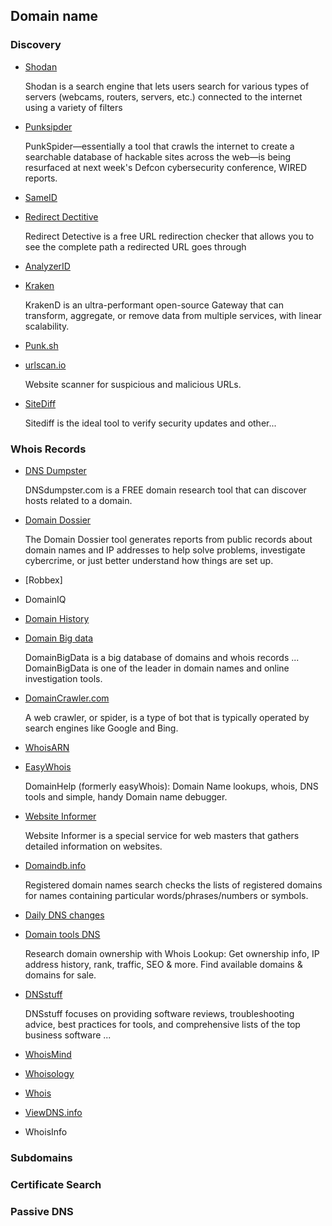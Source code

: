 ## Domain name
### Discovery
* [Shodan](https://www.shodan.io/)
  
  Shodan is a search engine that lets users search for various types of servers (webcams, routers, servers, etc.) connected to the internet using a variety of filters
* [Punksipder](https://punkspider.org/)

  PunkSpider—essentially a tool that crawls the internet  to create a searchable database of hackable sites  across the web—is being resurfaced at next week's  Defcon cybersecurity conference, WIRED reports.
* [SameID]()
* [Redirect Dectitive](https://redirectdetective.com/)

  Redirect Detective is a free URL redirection checker  that allows you to see the complete path a redirected  URL goes through
* [AnalyzerID]()
* [Kraken](https://www.krakend.io/)

  KrakenD is an ultra-performant open-source Gateway  that can transform, aggregate, or remove data from   multiple services, with linear scalability.
* [Punk.sh](https://punk.sh/)
* [urlscan.io](https://urlscan.io/)

  Website scanner for suspicious and malicious URLs.
* [SiteDiff](https://github.com/evolvingweb/sitediff)

  Sitediff is the ideal tool to verify security updates   and other...
### Whois Records
* [DNS Dumpster](https://dnsdumpster.com/)

  DNSdumpster.com is a FREE domain research tool that   can discover hosts related to a domain.
* [Domain Dossier](https://centralops.net/co/DomainDossier.aspx)


  The Domain Dossier tool generates reports from public   records about domain names and IP addresses to help   solve problems, investigate cybercrime, or just better  understand how things are set up.
* [Robbex]
* DomainIQ
* [Domain History](https://whoisrequest.com/history/)
* [Domain Big data](https://domainbigdata.com/)

  DomainBigData is a big database of domains and whois  records ... DomainBigData is one of the leader in  domain names and online investigation tools. 
* [DomainCrawler.com](https://sitechecker.pro/website-crawler/)


  A web crawler, or spider, is a type of bot that is  typically operated by search engines like Google and   Bing. 
* [WhoisARN](https://whois.arin.net/ui/)
* [EasyWhois](easywhois.com)

  DomainHelp (formerly easyWhois): Domain Name lookups,   whois, DNS tools and simple, handy Domain name  debugger.
* [Website Informer](https://website.informer.com/)

  Website Informer is a special service for web masters   that gathers detailed information on websites.
* [Domaindb.info](https://domainsdb.info/)

  Registered domain names search checks the lists of  registered domains for names containing particular   words/phrases/numbers or symbols.
* [Daily DNS changes](https://dailychanges.domaintools.com/)
* [Domain tools DNS](https://whois.domaintools.com/)

  Research domain ownership with Whois Lookup: Get  ownership info, IP address history, rank, traffic, SEO   & more. Find available domains & domains for sale.
* [DNSstuff](https://www.dnsstuff.com/)

  DNSstuff focuses on providing software reviews,   troubleshooting advice, best practices for tools, and   comprehensive lists of the top business software ...
* [WhoisMind](whoismind.com)
* [Whoisology](https://whoisology.com/)
* [Whois](https://who.is/)
* [ViewDNS.info](https://viewdns.info/)
* WhoisInfo
### Subdomains
### Certificate Search
### Passive DNS